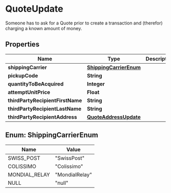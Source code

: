 

# QuoteUpdate

Someone has to ask for a Quote prior to create a transaction and (therefor) charging a known amount of money.

## Properties

| Name | Type | Description | Notes |
|------------ | ------------- | ------------- | -------------|
|**shippingCarrier** | [**ShippingCarrierEnum**](#ShippingCarrierEnum) |  |  [optional] |
|**pickupCode** | **String** |  |  [optional] |
|**quantityToBeAcquired** | **Integer** |  |  |
|**attemptUnitPrice** | **Float** |  |  [optional] |
|**thirdPartyRecipientFirstName** | **String** |  |  [optional] |
|**thirdPartyRecipientLastName** | **String** |  |  [optional] |
|**thirdPartyRecipientAddress** | [**QuoteAddressUpdate**](QuoteAddressUpdate.md) |  |  [optional] |



## Enum: ShippingCarrierEnum

| Name | Value |
|---- | -----|
| SWISS_POST | &quot;SwissPost&quot; |
| COLISSIMO | &quot;Colissimo&quot; |
| MONDIAL_RELAY | &quot;MondialRelay&quot; |
| NULL | &quot;null&quot; |



